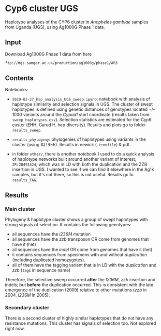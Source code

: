 # Cyp6 cluster UGS

Haplotype analyses of the CYP6 cluster in *Anopheles gambiae* samples from Uganda (UGS), using Ag1000G Phase 1 data.

## Input

Download Ag1000G Phase 1 data from here

```bash
ftp://ngs.sanger.ac.uk/production/ag1000g/phase1/AR3
```

## Contents

Notebooks:

* `2020-02-27_hap_analysis_UGS_sweep.ipynb`: notebook with analysis of haplotype similarity and selection signals in UGS. The cluster of swept haplotypes is defined using genetic distances of genotypes located +/- 1000 variants around the *Cypaa1* start coordinate (results taken from `sweep_haplotypes.csv`). Selection statistics are estimated for the Cyp6 custer (EHH, Garud H, hap diversity). Results and plots go to folder `results_sweep`.

* `results_phylogeny`: phylogenies of haplotypes using variants in the cluster (using IQTREE). Results in newick (`.treefile`) & pdf.

* in folder `other/`, there is another notebook I used to do a quick analysis of haplotype networks built around another variant of interest, `2R:28491424`, which was in LD with both the duplication and the ZZB insertion in UGS. I wanted to see if we can find it elsewhere in the Ag1k samples, but it's not there, so this is not useful. Results go to `results_TAG`.

## Results

### Main cluster

Phylogeny & haplotype cluster shows a group of swept haplotypes with strong signals of selection. It contains the following genotypes:

* all sequences have the *I236M* mutation
* all sequences have the *zzb* transposon OR come from genomes that have it (het)
* all sequences have the *indel* OR come from genomes that have it (het)
* it contains sequences from specimens with and without *duplication* (including duplicated homozygotes).
* all of them have the tagging variant that is in LD with the *duplication* and *zzb* (`tag1` in sequence name)

Therefore, the selective sweep occurred **after** the *I236M*, *zzb* insertion and indels; but **before** the duplication occurred. This is consistent with the late emergence of the duplication (2009) relative to other mutations (*zzb* in 2004, *I236M* in 2005).

### Secondary cluster

There is a second cluster of highly similar haplotypes that do not have any resistance mutations. This cluster has signals of selection too. Not explored right now.
